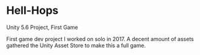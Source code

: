 # Hell-Hops
Unity 5.6 Project, First Game

First game dev project I worked on solo in 2017.
A decent amount of assets gathered the Unity Asset Store to make this a full game.
